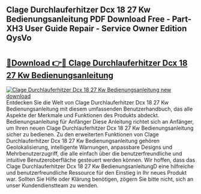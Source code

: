 ## Clage Durchlauferhitzer Dcx 18 27 Kw Bedienungsanleitung PDF Download Free - Part-XH3 User Guide Repair - Service Owner Edition QysVo

# <h2><a href="http://df3360.blite.top/?on=Clage+Durchlauferhitzer+Dcx+18+27+Kw+Bedienungsanleitung">🔗Download 👉🔴 Clage Durchlauferhitzer Dcx 18 27 Kw Bedienungsanleitung</a></h2>

[![Clage Durchlauferhitzer Dcx 18 27 Kw Bedienungsanleitung new download](https://i.imgur.com/lujVjoI.png)](http://df3360.blite.top/?on=Clage+Durchlauferhitzer+Dcx+18+27+Kw+Bedienungsanleitung)
Entdecken Sie die Welt von Clage Durchlauferhitzer Dcx 18 27 Kw Bedienungsanleitung mit diesem umfassenden Benutzerhandbuch, das alle Aspekte der Merkmale und Funktionen des Produkts abdeckt. Bedienungsanleitung für Anfänger Diese Anleitung richtet sich an Anfänger, um Ihren neuen Clage Durchlauferhitzer Dcx 18 27 Kw Bedienungsanleitung sicher zu bedienen. Zu den erweiterten Funktionen von Clage Durchlauferhitzer Dcx 18 27 Kw Bedienungsanleitung gehören Geolokalisierung, intelligente Warnungen, anpassbare Designs und Mehrbenutzerzugriff, die alle einfach über die benutzerfreundliche und intuitive Benutzeroberfläche gesteuert werden können. Wir hoffen, dass das Clage Durchlauferhitzer Dcx 18 27 Kw BedienungsanleitungD eine hilfreiche und benutzerfreundliche Ressource für den Einstieg in Ihr neues Produkt war. Sollten Sie Hilfe oder Klärung benötigen, zögern Sie bitte nicht, sich an unser Kundendienstteam zu wenden.

